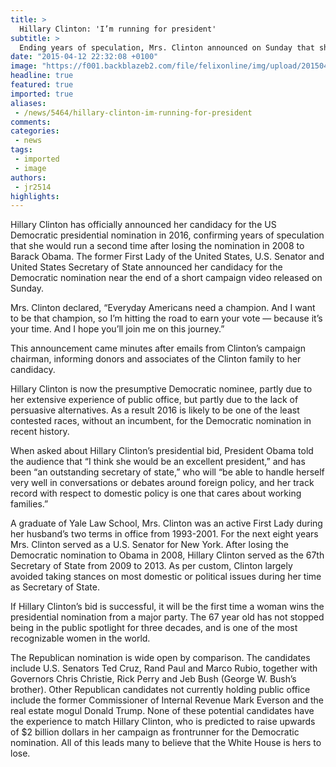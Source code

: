 ```yaml
---
title: >
  Hillary Clinton: 'I’m running for president'
subtitle: >
  Ending years of speculation, Mrs. Clinton announced on Sunday that she will seek the Democratic nomination for the U.S. presidency
date: "2015-04-12 22:32:08 +0100"
image: "https://f001.backblazeb2.com/file/felixonline/img/upload/201504122327-jr2514-hillary-clinton-2.jpg"
headline: true
featured: true
imported: true
aliases:
 - /news/5464/hillary-clinton-im-running-for-president
comments:
categories:
 - news
tags:
 - imported
 - image
authors:
 - jr2514
highlights:
---
```


Hillary Clinton has officially announced her candidacy for the US Democratic presidential nomination in 2016, confirming years of speculation that she would run a second time after losing the nomination in 2008 to Barack Obama. The former First Lady of the United States, U.S. Senator and United States Secretary of State announced her candidacy for the Democratic nomination near the end of a short campaign video released on Sunday.

Mrs. Clinton declared, “Everyday Americans need a champion. And I want to be that champion, so I’m hitting the road to earn your vote — because it’s your time. And I hope you’ll join me on this journey.”

This announcement came minutes after emails from Clinton’s campaign chairman, informing donors and associates of the Clinton family to her candidacy.

Hillary Clinton is now the presumptive Democratic nominee, partly due to her extensive experience of public office, but partly due to the lack of persuasive alternatives. As a result 2016 is likely to be one of the least contested races, without an incumbent, for the Democratic nomination in recent history.

When asked about Hillary Clinton’s presidential bid, President Obama told the audience that “I think she would be an excellent president,” and has been “an outstanding secretary of state,” who will “be able to handle herself very well in conversations or debates around foreign policy, and her track record with respect to domestic policy is one that cares about working families.”

A graduate of Yale Law School, Mrs. Clinton was an active First Lady during her husband’s two terms in office from 1993-2001. For the next eight years Mrs. Clinton served as a U.S. Senator for New York. After losing the Democratic nomination to Obama in 2008, Hillary Clinton served as the 67th Secretary of State from 2009 to 2013. As per custom, Clinton largely avoided taking stances on most domestic or political issues during her time as Secretary of State.

If Hillary Clinton’s bid is successful, it will be the first time a woman wins the presidential nomination from a major party. The 67 year old has not stopped being in the public spotlight for three decades, and is one of the most recognizable women in the world.

The Republican nomination is wide open by comparison. The candidates include U.S. Senators Ted Cruz, Rand Paul and Marco Rubio, together with Governors Chris Christie, Rick Perry and Jeb Bush (George W. Bush’s brother). Other Republican candidates not currently holding public office include the former Commissioner of Internal Revenue Mark Everson and the real estate mogul Donald Trump. None of these potential candidates have the experience to match Hillary Clinton, who is predicted to raise upwards of $2 billion dollars in her campaign as frontrunner for the Democratic nomination. All of this leads many to believe that the White House is hers to lose.
